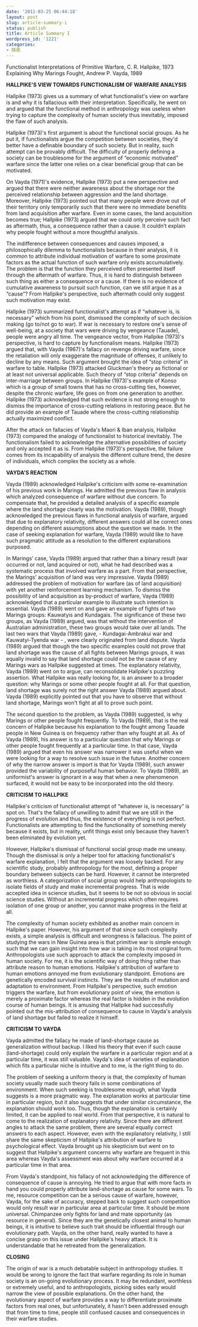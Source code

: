 ```yaml
---
date: '2011-03-25 06:44:18'
layout: post
slug: article-summary-i
status: publish
title: Article Summary I
wordpress_id: '1221'
categories:
- 随感
---
```


Functionalist Interpretations of Primitive Warfare, C. R. Hallpike, 1973
Explaining Why Marings Fought, Andrew P. Vayda, 1989

**HALLPIKE'S VIEW TOWARDS FUNCTIONALISM OF WARFARE ANALYSIS**

Hallpike (1973) gives us a summary of what functionalist's view on warfare is and why it is fallacious with their interpretation. Specifically, he went on and argued that the functional method in anthropology was useless when trying to capture the complexity of human society thus inevitably, imposed the flaw of such analysis.

Hallpike (1973)'s first argument is about the functional social groups. As he put it, if functionalists argue the competition between societies, they'd better have a definable boundary of such society. But in reality, such attempt can be provably difficult. The difficulty of properly defining a society can be troublesome for the argument of “economic motivated” warfare since the latter one relies on a clear beneficial group that can be motivated.

On Vayda (1971)'s evidence, Hallpike (1973) put a new perspective and argued that there were neither awareness about the shortage nor the perceived relationship between aggression and the land shortage. Moreover, Hallpike (1973) pointed out that many people were drove out of their territory only temporarily such that there were no immediate benefits from land acquisition after warfare. Even in some cases, the land acquisition becomes true; Hallpike (1973) argued that we could only perceive such fact as aftermath, thus, a consequence rather than a cause. It couldn’t explain why people fought without a more thoughtful analysis.

The indifference between consequences and causes imposed, a philosophically dilemma to functionalists because in their analysis, it is common to attribute individual motivation of warfare to some proximate factors as the actual function of such warfare only exists accumulatively. The problem is that the function they perceived often presented itself through the aftermath of warfare. Thus, it is hard to distinguish between such thing as either a consequence or a cause. If there is no evidence of cumulative awareness to pursuit such function, can we still argue it as a “cause”? From Hallpike's perspective, such aftermath could only suggest such motivation may exist.

Hallpike (1973) summarized functionalist's attempt as if “whatever is, is necessary” which from his point, dismissed the complexity of such decision making (go to/not go to war). If war is necessary to restore one's sense of well-being, at a society that wars were driving by vengeance (Tauade), people were angry all time. The vengeance vector, from Hallpike (1973)'s perspective, is hard to capture by functionalism means. Hallpike (1973) argued that, with Vayda (1967)'s fallacy on revenge driving warfare, since the retaliation will only exaggerate the magnitude of offenses, it unlikely to decline by any means. Such argument brought the idea of “stop criteria” in warfare to table. Hallpike (1973) attacked Gluckman's theory as fictional or at least not universal applicable. Such theory of “stop criteria” depends on inter-marriage between groups. In Hallpike (1973)'s example of Konso which is a group of small towns that has no cross-cutting ties, however, despite the chronic warfare, life goes on from one generation to another. Hallpike (1973) acknowledged that such evidence is not strong enough to dismiss the importance of cross-cutting relations in restoring peace. But he did provide an example of Tauade where the cross-cutting relationship actually maximized conflict.

After the attack on fallacies of Vayda's Maori & Iban analysis, Hallpike (1973) compared the analogy of functionalist to historical inevitably. The functionalism failed to acknowledge the alternative possibilities of society and only accepted it as is. From Hallpike (1973)'s perspective, the failure comes from its incapability of analysis the different culture trend, the desire of individuals, which complex the society as a whole.

**VAYDA'S REACTION**

Vayda (1989) acknowledged Hallpike's criticism with some re-examination of his previous work in Marings. He admitted the previous flaw in analysis which analyzed consequence of warfare without due concern. To compensate that, he provided a detailed analysis of a specific example where the land shortage clearly was the motivation. Vayda (1989), though acknowledged the previous flaws in functional analysis of warfare, argued that due to explanatory relativity, different answers could all be correct ones depending on different assumptions about the question we made. In the case of seeking explanation for warfare, Vayda (1989) would like to have such pragmatic attitude as a resolution to the different explanations purposed.

In Marings’ case, Vayda (1989) argued that rather than a binary result (war occurred or not, land acquired or not), what he had described was a systematic process that involved warfare as a part. From that perspective, the Marings’ acquisition of land was very impressive. Vayda (1989) addressed the problem of motivation for warfare (as of land acquisition) with yet another reinforcement learning mechanism. To dismiss the possibility of land acquisition as by-product of warfare, Vayda (1989) acknowledged that a particular example to illustrate such intention is essential. Vayda (1989) went on and gave an example of fights of two Marings groups: Kauwatyis and Kundagais. The significance of these two groups, as Vayda (1989) argued, was that without the intervention of Australian administration, these two groups would take over all lands. The last two wars that Vayda (1989) gave, - Kundagai-Ambrakui war and Kauwatyi-Tyenda war - , were clearly originated from land dispute. Vayda (1989) argued that though the two specific examples could not prove that land shortage was the cause of all fights between Marings groups, it was equally invalid to say that land shortage could not be the cause of any Marings wars as Hallpike suggested at times. The explanatory relativity, Vayda (1989) went on to argue, can reconsolidate Hallpike's puzzling assertion. What Hallpike was really looking for, is an answer to a broader question: why Marings or some other people fought at all. For that question, land shortage was surely not the right answer Vayda (1989) argued about. Vayda (1989) explicitly pointed out that you have to observe that without land shortage, Marings won't fight at all to prove such point.

The second question to the problem, as Vayda (1989) suggested, is why Marings or other people fought frequently. To Vayda (1989), that is the real concern of Hallpike because his explanation to the fought among Tauade people in New Guinea is on frequency rather than why fought at all. As of Vayda (1989), his answer is to a particular question that why Marings or other people fought frequently at a particular time. In that case, Vayda (1989) argued that even his answer was narrower it was useful when we were looking for a way to resolve such issue in the future. Another concern of why the narrow answer is import is that for Vayda (1989), such answer provided the variability of purposeful human behavior. To Vayda (1989), an uniformist's answer is ignorant in a way that when a new phenomenon surfaced, it would not be easy to be incorporated into the old theory.

**CRITICISM TO HALLPIKE**

Hallpike's criticism of functionalist attempt of “whatever is, is necessary” is spot on. That's the fallacy of unwilling to admit that we are still in the progress of evolution and thus, the existence of everything is not perfect. Functionalists are attempting to find the functionality of something merely because it exists, but in reality, unfit things exist only because they haven't been eliminated by evolution yet.

However, Hallpike's dismissal of functional social group made me uneasy. Though the dismissal is only a helper tool for attacking functionalist's warfare explanation, I felt that the argument was loosely backed. For any scientific study, probably anthropology for the most, defining a proper boundary between subjects can be hard. However, it cannot be interpreted as worthless. A categorization of social group would help anthropologists to isolate fields of study and make incremental progress. That is wide accepted idea in science studies, but it seems to be not so obvious in social science studies. Without an incremental progress which often requires isolation of one group or another, you cannot make progress in the field at all.

The complexity of human society exhibited as another main concern in Hallpike's paper. However, his argument of that since such complexity exists, a simple analysis is difficult and wrongness is fallacious. The point of studying the wars in New Guinea area is that primitive war is simple enough such that we can gain insight into how war is taking in its most original form. Anthropologists use such approach to attack the complexity imposed in human society. For me, it is the scientific way of doing thing rather than attribute reason to human emotions. Hallpike's attribution of warfare to human emotions annoyed me from evolutionary standpoint. Emotions are genetically encoded survival instincts. They are the results of mutation and adaptation to environment. From Hallpike's perspective, such emotion triggers the warfare, but from evolutionary point of view, the emotion is merely a proximate factor whereas the real factor is hidden in the evolution course of human beings. It is amusing that Hallpike had successfully pointed out the mis-attribution of consequence to cause in Vayda's analysis of land shortage but failed to realize it himself.

**CRITICISM TO VAYDA**

Vayda admitted the fallacy he made of land-shortage cause as generalization without backup. I liked his theory that even if such cause (land-shortage) could only explain the warfare in a particular region and at a particular time, it was still valuable. Vayda's idea of varieties of explanation which fits a particular niche is intuitive and to me, is the right thing to do.

The problem of seeking a uniform theory is that, the complexity of human society usually made such theory fails in some combinations of environment. When such seeking is troublesome enough, what Vayda suggests is a more pragmatic way. The explanation works at particular time in particular region, but it also suggests that under similar circumstance, the explanation should work too. Thus, though the explanation is certainly limited, it can be applied to real world. From that perspective, it is natural to come to the realization of explanatory relativity. Since there are different angles to attack the same problem, there are several equally correct answers to each aspect. However, even with the explanatory relativity, I still share the same skepticism of Hallpike's attribution of warfare to psychological effect. Vayda brought up his skepticism but went on to suggest that Hallpike's argument concerns why warfare are frequent in this area whereas Vayda's assessment was about why warfare occurred at a particular time in that area.

From Vayda's standpoint, his fallacy of not acknowledging the difference of consequence of cause is annoying. He tried to argue that with more facts in hand you could properly attribute land-shortage as cause for some wars. To me, resource competition can be a serious cause of warfare, however, Vayda, for the sake of accuracy, stepped back to suggest such competition would only result war in particular area at particular time. It should be more universal. Chimpanzee only fights for land and mate opportunity (as resource in general). Since they are the genetically closest animal to human beings, it is intuitive to believe such trait should be influential through our evolutionary path. Vayda, on the other hand, really wanted to have a concise grasp on this issue under Hallpike's heavy attack. It is understandable that he retreated from the generalization.

**CLOSING**

The origin of war is a much debatable subject in anthropology studies. It would be wrong to ignore the fact that warfare regarding its role in human society is an on-going evolutionary process. It may be redundant, worthless or extremely useful, and to anthropologists, picking sides early would narrow the view of possible explanations. On the other hand, the evolutionary aspect of warfare provides a way to differentiate proximate factors from real ones, but unfortunately, it hasn't been addressed enough that from time to time, people still confused causes and consequences in their warfare studies.
